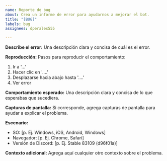 ```yaml
---
name: Reporte de bug
about: Crea un informe de error para ayudarnos a mejorar el bot.
title: "[BUG]"
labels: bug
assignees: dperales555

---
```


**Describe el error:**
Una descripción clara y concisa de cuál es el error.

**Reproducción:**
Pasos para reproducir el comportamiento:
1. Ir a '...'
2. Hacer clic en '....'
3. Desplazarse hacia abajo hasta '....'
4. Ver error

**Comportamiento esperado:**
Una descripción clara y concisa de lo que esperabas que sucediera.

**Capturas de pantalla:**
Si corresponde, agrega capturas de pantalla para ayudar a explicar el problema.

**Escenario:**
  - SO: [p. Ej. Windows, iOS, Android, Windows]
  - Navegador: [p. Ej. Chrome, Safari]
  - Versión de Discord: [p. Ej. Stable 83109 (d96f01a)]

**Contexto adicional:**
Agrega aquí cualquier otro contexto sobre el problema.
